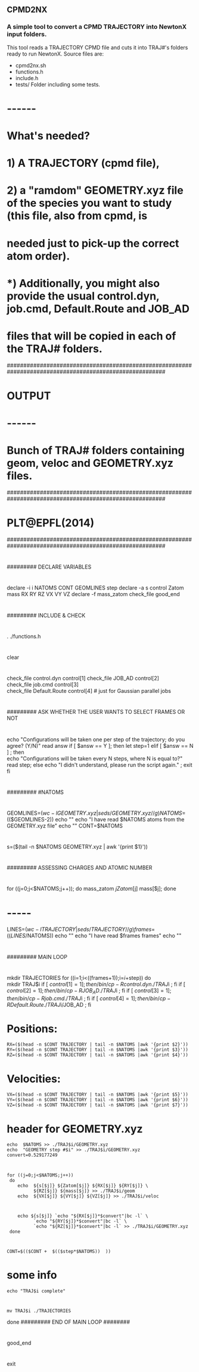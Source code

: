 ## CPMD2NX 
### A simple tool to convert a CPMD TRAJECTORY into NewtonX input folders.  
This tool reads a TRAJECTORY CPMD file and cuts it into TRAJ#'s folders ready to run NewtonX.
Source files are:
- cpmd2nx.sh 
- functions.h
- include.h  
- tests/ Folder including some tests. 

# ------                                                                                               #
# What's needed?                                                                                       # 
# 1) A TRAJECTORY (cpmd file),                                                                         #
# 2) a "ramdom" GEOMETRY.xyz file of the species you want to study (this file, also from cpmd, is      #
#    needed just to pick-up the correct atom order).                                                   #
# *) Additionally, you might also provide the usual control.dyn, job.cmd, Default.Route and JOB_AD     #
#    files that will be copied in each of the TRAJ# folders.                                           #
########################################################################################################
# OUTPUT                                                                                               #
# ------                                                                                               #
# Bunch of TRAJ# folders containing geom, veloc and GEOMETRY.xyz files.                                #
########################################################################################################
# PLT@EPFL(2014)                                                                                       #
########################################################################################################
#
######### DECLARE VARIABLES  
#
   declare -i i NATOMS CONT GEOMLINES step
   declare -a s control Zatom mass RX RY RZ VX VY VZ 
   declare -f mass_zatom check_file good_end 
#
######### INCLUDE & CHECK 
#
   . ./functions.h
#
   clear
#
   check_file control.dyn   control[1] 
   check_file JOB_AD        control[2]  
   check_file job.cmd       control[3]  
   check_file Default.Route control[4] # just for Gaussian parallel jobs
#
######### ASK WHETHER THE USER WANTS TO SELECT FRAMES OR NOT
#
   echo "Configurations will be taken one per step of the trajectory; do you agree? (Y/N)"
   read answ
   if [ $answ == Y ]; then let step=1 
    elif [ $answ == N ] ; then \
     echo "Configurations will be taken every N steps, where N is equal to?"
     read step; 
    else echo "I didn't understand, please run the script again." ; exit 
   fi
#
######### #NATOMS 
#
   GEOMLINES=$(wc -l GEOMETRY.xyz |sed s/GEOMETRY.xyz//g)
   NATOMS=$(($GEOMLINES-2))
   echo ""
   echo "I have read $NATOMS atoms from the GEOMETRY.xyz file"
   echo ""
   CONT=$NATOMS
#
   s=($(tail -n $NATOMS GEOMETRY.xyz | awk '{print $1}')) 
#
######### ASSESSING CHARGES AND ATOMIC NUMBER 
#
   for ((j=0;j<$NATOMS;j++)); do mass_zatom $j Zatom[$j] mass[$j]; done
# -----
   LINES=$(wc -l TRAJECTORY | sed s/TRAJECTORY//g)
   frames=$(($LINES/$NATOMS))
   echo ""
   echo "I have read $frames frames"
   echo ""
#
######### MAIN LOOP 
#
  mkdir TRAJECTORIES 
  for ((i=1;i<$(($frames+1));i=$i+$step)) 
   do  
    mkdir TRAJ$i
    if [ ${control[1]} = 1 ]; then /bin/cp -R control.dyn ./TRAJ$i ; fi
    if [ ${control[2]} = 1 ]; then /bin/cp -R JOB_AD ./TRAJ$i ; fi
    if [ ${control[3]} = 1 ]; then /bin/cp -R job.cmd ./TRAJ$i ; fi
    if [ ${control[4]} = 1 ]; then /bin/cp -R Default.Route ./TRAJ$i/JOB_AD ; fi
# Positions:
    RX=($(head -n $CONT TRAJECTORY | tail -n $NATOMS |awk '{print $2}')) 
    RY=($(head -n $CONT TRAJECTORY | tail -n $NATOMS |awk '{print $3}')) 
    RZ=($(head -n $CONT TRAJECTORY | tail -n $NATOMS |awk '{print $4}')) 
# Velocities:
    VX=($(head -n $CONT TRAJECTORY | tail -n $NATOMS |awk '{print $5}')) 
    VY=($(head -n $CONT TRAJECTORY | tail -n $NATOMS |awk '{print $6}')) 
    VZ=($(head -n $CONT TRAJECTORY | tail -n $NATOMS |awk '{print $7}')) 
#
# header for GEOMETRY.xyz
    echo  $NATOMS >> ./TRAJ$i/GEOMETRY.xyz
    echo  "GEOMETRY step #$i" >> ./TRAJ$i/GEOMETRY.xyz
    convert=0.529177249
#
    for ((j=0;j<$NATOMS;j++)) 
     do 
        echo  ${s[$j]} ${Zatom[$j]} ${RX[$j]} ${RY[$j]} \
              ${RZ[$j]} ${mass[$j]} >> ./TRAJ$i/geom
        echo  ${VX[$j]} ${VY[$j]} ${VZ[$j]} >> ./TRAJ$i/veloc
#
        echo ${s[$j]} `echo "${RX[$j]}*$convert"|bc -l` \
              `echo "${RY[$j]}*$convert"|bc -l` \
              `echo "${RZ[$j]}*$convert"|bc -l` >> ./TRAJ$i/GEOMETRY.xyz
     done
#
    CONT=$(($CONT +  $(($step*$NATOMS))  ))
# some info 
    echo "TRAJ$i complete"
#
    mv TRAJ$i ./TRAJECTORIES
   done 
######### END OF MAIN LOOP ########
#
   good_end
#
exit 
